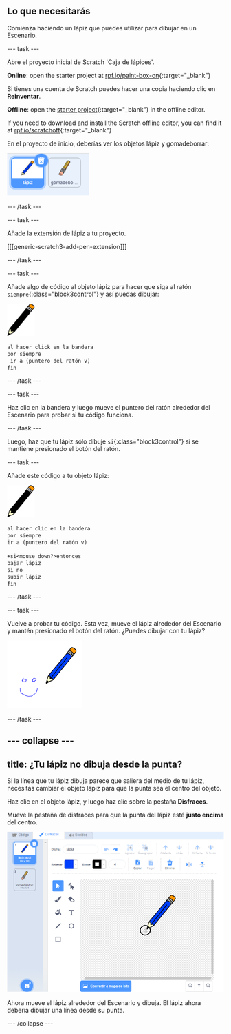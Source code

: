 ## Lo que necesitarás

Comienza haciendo un lápiz que puedes utilizar para dibujar en un Escenario.

\--- task \---

Abre el proyecto inicial de Scratch 'Caja de lápices'.

**Online**: open the starter project at [rpf.io/paint-box-on](https://rpf.io/paint-box-on){:target="_blank"}

Si tienes una cuenta de Scratch puedes hacer una copia haciendo clic en **Reinventar**.

**Offline**: open the [starter project](https://rpf.io/p/en/paint-box-go){:target="_blank"} in the offline editor.

If you need to download and install the Scratch offline editor, you can find it at [rpf.io/scratchoff](https://rpf.io/scratchoff){:target="_blank"}

En el proyecto de inicio, deberías ver los objetos lápiz y gomadeborrar:

![captura de pantalla](images/paint-starter.png)

\--- /task \---

\--- task \---

Añade la extensión de lápiz a tu proyecto.

[[[generic-scratch3-add-pen-extension]]]

\--- /task \---

\--- task \---

Añade algo de código al objeto lápiz para hacer que siga al ratón `siempre`{:class="block3control"} y así puedas dibujar:

![lápiz](images/pencil.png)

```blocks3
al hacer click en la bandera
por siempre
 ir a (puntero del ratón v)
fin
```

\--- /task \---

\--- task \---

Haz clic en la bandera y luego mueve el puntero del ratón alrededor del Escenario para probar si tu código funciona.

\--- /task \---

Luego, haz que tu lápiz sólo dibuje `si`{:class="block3control"} si se mantiene presionado el botón del ratón.

\--- task \---

Añade este código a tu objeto lápiz:

![lápiz](images/pencil.png)

```blocks3
al hacer clic en la bandera
por siempre
ir a (puntero del ratón v)

+si<mouse down?>entonces
bajar lápiz
si no
subir lápiz
fin
```

\--- /task \---

\--- task \---

Vuelve a probar tu código. Esta vez, mueve el lápiz alrededor del Escenario y mantén presionado el botón del ratón. ¿Puedes dibujar con tu lápiz?

![captura de pantalla](images/paint-draw.png)

\--- /task \---

## \--- collapse \---

## title: ¿Tu lápiz no dibuja desde la punta?

Si la línea que tu lápiz dibuja parece que saliera del medio de tu lápiz, necesitas cambiar el objeto lápiz para que la punta sea el centro del objeto.

Haz clic en el objeto lápiz, y luego haz clic sobre la pestaña **Disfraces**.

Mueve la pestaña de disfraces para que la punta del lápiz esté **justo encima** del centro.

![Centro de disfraces](images/costume-center-annotated.png)

Ahora mueve el lápiz alrededor del Escenario y dibuja. El lápiz ahora debería dibujar una línea desde su punta.

\--- /collapse \---